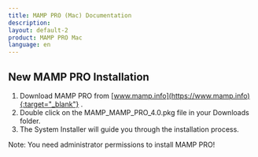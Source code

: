 ```yaml
---
title: MAMP PRO (Mac) Documentation
description: 
layout: default-2
product: MAMP PRO Mac
language: en
---
```


## New MAMP PRO Installation

1. Download MAMP PRO from [www.mamp.info](https://www.mamp.info){:target="_blank"} .
2. Double click on the MAMP_MAMP_PRO_4.0.pkg file in your Downloads folder.
3. The System Installer will guide you through the installation process.

<div class="alert" role="alert">
Note: You need administrator permissions to install MAMP PRO!
</div>


